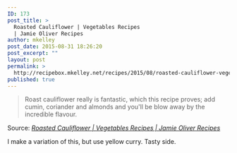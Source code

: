 ```yaml
---
ID: 173
post_title: >
  Roasted Cauliflower | Vegetables Recipes
  | Jamie Oliver Recipes
author: mkelley
post_date: 2015-08-31 18:26:20
post_excerpt: ""
layout: post
permalink: >
  http://recipebox.mkelley.net/recipes/2015/08/roasted-cauliflower-vegetables-recipes-jamie-oliver-recipes/
published: true
---
```

<blockquote>Roast cauliflower really is fantastic, which this recipe proves; add cumin, coriander and almonds and you'll be blow away by the incredible flavour.</blockquote>
Source: <em><a href="http://www.jamieoliver.com/recipes/vegetables-recipes/roasted-cauliflower-with-cumin-coriander-and-almonds/#jxBjza0ElGh3vdZu.97">Roasted Cauliflower | Vegetables Recipes | Jamie Oliver Recipes</a></em>

I make a variation of this, but use yellow curry. Tasty side.